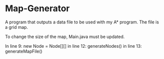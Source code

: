 # Map-Generator
A program that outputs a data file to be used with my A* program. The file is a grid map.

To change the size of the map, Main.java must be updated.

In line 9: new Node = Node[<your number>][<your number>]
in line 12: generateNodes(<your number>)
in line 13: generateMapFile(<your number>)
